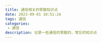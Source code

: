 ```yaml
---
title: 通信相关的零散知识点
date: 2023-09-01 10:51:24
tags: 通信
categories:
 - 通信
description: 记录一些通信的零散的，常忘的知识点
---
```


